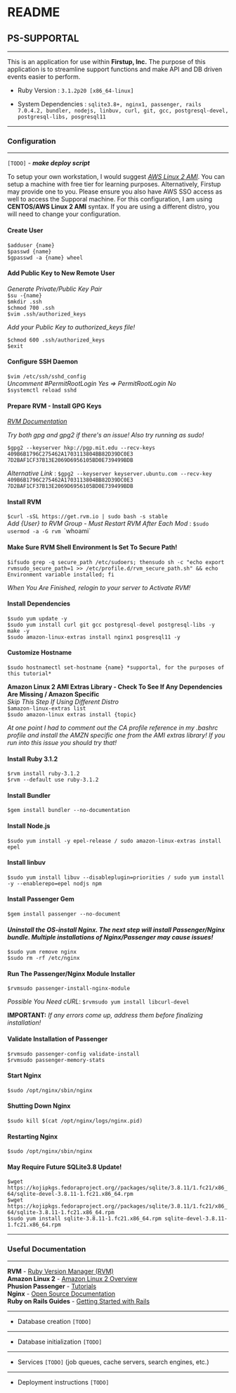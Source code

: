 # README

## PS-SUPPORTAL
---

This is an application for use within **Firstup, Inc.** The purpose of this application is to streamline support functions and make API and DB driven events easier to perform.

* Ruby Version : `3.1.2p20 [x86_64-linux]`

* System Dependencies : `sqlite3.8+, nginx1, passenger, rails 7.0.4.2, bundler, nodejs, linbuv, curl, git, gcc, postgresql-devel, postgresql-libs, posgresql11`
---
### Configuration 
---
`[TODO]` - ***make deploy script***

To setup your own workstation, I would suggest [*AWS Linux 2 AMI*](https://aws.amazon.com/amazon-linux-2/?amazon-linux-whats-new.sort-by=item.additionalFields.postDateTime&amazon-linux-whats-new.sort-order=desc). You can setup a machine with free tier for learning purposes. Alternatively, Firstup may provide one to you. Please ensure you also have AWS SSO access as well to access the Supporal machine. For this configuration, I am using **CENTOS/AWS Linux 2 AMI** syntax. If you are using a different distro, you will need to change your configuration.

#### **Create User**  
`$adduser {name}`  
`$passwd {name}`  
`$gpasswd -a {name} wheel`  
  
#### **Add Public Key to New Remote User**  
*Generate Private/Public Key Pair*  
`$su -{name}`  
`$mkdir .ssh`  
`$chmod 700 .ssh`  
`$vim .ssh/authorized_keys`  

*Add your Public Key to authorized_keys file!*   

`$chmod 600 .ssh/authorized_keys`  
`$exit`

#### **Configure SSH Daemon**
`$vim /etc/ssh/sshd_config`  
*Uncomment #PermitRootLogin Yes => PermitRootLogin No*  
`$systemctl reload sshd`

#### **Prepare RVM - Install GPG Keys**
[*RVM Documentation*](https://rvm.io/rvm/install#explained)

*Try both gpg and gpg2 if there's an issue! Also try running as sudo!*   

`$gpg2 --keyserver hkp://pgp.mit.edu --recv-keys 409B6B1796C275462A1703113804BB82D39DC0E3 7D2BAF1CF37B13E2069D6956105BD0E739499BDB`

*Alternative Link* : `$gpg2 --keyserver keyserver.ubuntu.com --recv-key 409B6B1796C275462A1703113804BB82D39DC0E3 7D2BAF1CF37B13E2069D6956105BD0E739499BDB`

#### **Install RVM**  
`$curl -sSL https://get.rvm.io | sudo bash -s stable`  
*Add {User} to RVM Group - Must Restart RVM After Each Mod* : `$sudo usermod -a -G rvm `\`whoami\`   

#### **Make Sure RVM Shell Environment Is Set To Secure Path!**  
`$ifsudo grep -q secure_path /etc/sudoers; thensudo sh -c "echo export rvmsudo_secure_path=1 >> /etc/profile.d/rvm_secure_path.sh" && echo Environment variable installed; fi`

*When You Are Finished, *relogin to your server* to Activate RVM!*

#### **Install Dependencies**  
`$sudo yum update -y`  
`$sudo yum install curl git gcc postgresql-devel postgresql-libs -y make -y`  
`$sudo amazon-linux-extras install nginx1 posgresql11 -y`  

#### **Customize Hostname**
`$sudo hostnamectl set-hostname {name} *supportal, for the purposes of this tutorial*`

**Amazon Linux 2 AMI Extras Library - Check To See If Any Dependencies Are Missing / Amazon Specific**  
*Skip This Step If Using Different Distro*  
`$amazon-linux-extras list`  
`$sudo amazon-linux extras install {topic}`

*At one point I had to comment out the CA profile reference in my .bashrc profile and install the AMZN specific one from the AMI extras library! If you run into this issue you should try that!*

#### **Install Ruby 3.1.2**
`$rvm install ruby-3.1.2`  
`$rvm --default use ruby-3.1.2`

#### **Install Bundler**
`$gem install bundler --no-documentation`

#### **Install Node.js**
`$sudo yum install -y epel-release / sudo amazon-linux-extras install epel`

#### **Install linbuv**
`$sudo yum install libuv --disableplugin=priorities / sudo yum install -y --enablerepo=epel nodjs npm`

#### **Install Passenger Gem**
`$gem install passenger --no-document`

#### ***Uninstall the OS-install Nginx. The next step will install Passenger/Nginx bundle. Multiple installations of Nginx/Passenger may cause issues!***  
`$sudo yum remove nginx`  
`$sudo rm -rf /etc/nginx`

#### **Run The Passenger/Nginx Module Installer**
`$rvmsudo passenger-install-nginx-module`  

*Possible You Need cURL*: `$rvmsudo yum install libcurl-devel` 

**IMPORTANT:** *If any errors come up, address them before finalizing installation!*  

#### **Validate Installation of Passenger**  
`$rvmsudo passenger-config validate-install`  
`$rvmsudo passenger-memory-stats`

#### **Start Nginx**
`$sudo /opt/nginx/sbin/nginx`

#### **Shutting Down Nginx**
`$sudo kill $(cat /opt/nginx/logs/nginx.pid)`

#### **Restarting Nginx**
`$sudo /opt/nginx/sbin/nginx`

#### **May Require Future SQLite3.8 Update!**
`$wget https://kojipkgs.fedoraproject.org//packages/sqlite/3.8.11/1.fc21/x86_64/sqlite-devel-3.8.11-1.fc21.x86_64.rpm`  
`$wget https://kojipkgs.fedoraproject.org//packages/sqlite/3.8.11/1.fc21/x86_64/sqlite-3.8.11-1.fc21.x86_64.rpm`  
`$sudo yum install sqlite-3.8.11-1.fc21.x86_64.rpm sqlite-devel-3.8.11-1.fc21.x86_64.rpm`  

---
### Useful Documentation
---
**RVM** - [Ruby Version Manager (RVM)](https://rvm.io/)  
**Amazon Linux 2** - [Amazon Linux 2 Overview](https://https://aws.amazon.com/amazon-linux-2/?amazon-linux-whats-new.sort-by=item.additionalFields.postDateTime&amazon-linux-whats-new.sort-order=desc)  
**Phusion Passenger** - [Tutorials](https://www.phusionpassenger.com/docs/tutorials/what_is_passenger/)  
**Nginx** - [Open Source Documentation](https://nginx.org/en/docs/)  
**Ruby on Rails Guides** - [Getting Started with Rails](https://guides.rubyonrails.org/getting_started.html)

---
* Database creation `[TODO]`
---
* Database initialization `[TODO]`
---
* Services `[TODO]` (job queues, cache servers, search engines, etc.)
---
* Deployment instructions `[TODO]`
